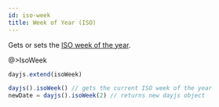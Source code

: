 ```yaml
---
id: iso-week
title: Week of Year (ISO)
---
```


Gets or sets the [ISO week of the year](https://en.wikipedia.org/wiki/ISO_week_date).

@>IsoWeek

```javascript
dayjs.extend(isoWeek)

dayjs().isoWeek() // gets the current ISO week of the year
newDate = dayjs().isoWeek(2) // returns new dayjs object
```
